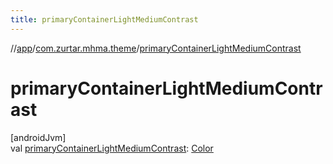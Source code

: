 ```yaml
---
title: primaryContainerLightMediumContrast
---
```

//[app](../../index.html)/[com.zurtar.mhma.theme](index.html)/[primaryContainerLightMediumContrast](primary-container-light-medium-contrast.html)



# primaryContainerLightMediumContrast



[androidJvm]\
val [primaryContainerLightMediumContrast](primary-container-light-medium-contrast.html): [Color](https://developer.android.com/reference/kotlin/androidx/compose/ui/graphics/Color.html)



